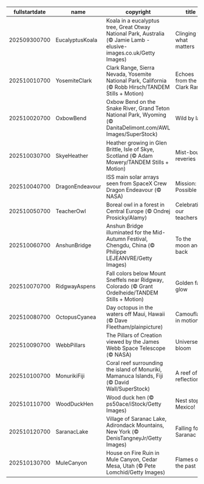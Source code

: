 |fullstartdate|name|copyright|title|image|
|--|--|--|--|--|
202509300700|EucalyptusKoala|Koala in a eucalyptus tree, Great Otway National Park, Australia (© Jamie Lamb - elusive-images.co.uk/Getty Images)|Clinging to what matters|![](/en-US/2025/10/202509300700EucalyptusKoala.jpg)|
202510010700|YosemiteClark|Clark Range, Sierra Nevada, Yosemite National Park, California (© Robb Hirsch/TANDEM Stills + Motion)|Echoes from the Clark Range|![](/en-US/2025/10/202510010700YosemiteClark.jpg)|
202510020700|OxbowBend|Oxbow Bend on the Snake River, Grand Teton National Park, Wyoming (© DanitaDelimont.com/AWL Images/SuperStock)|Wild by law|![](/en-US/2025/10/202510020700OxbowBend.jpg)|
202510030700|SkyeHeather|Heather growing in Glen Brittle, Isle of Skye, Scotland (© Adam Mowery/TANDEM Stills + Motion)|Mist-bound reveries|![](/en-US/2025/10/202510030700SkyeHeather.jpg)|
202510040700|DragonEndeavour|ISS main solar arrays seen from SpaceX Crew Dragon Endeavour (© NASA)|Mission: Possible|![](/en-US/2025/10/202510040700DragonEndeavour.jpg)|
202510050700|TeacherOwl|Boreal owl in a forest in Central Europe (© Ondrej Prosicky/Alamy)|Celebrating our teachers|![](/en-US/2025/10/202510050700TeacherOwl.jpg)|
202510060700|AnshunBridge|Anshun Bridge illuminated for the Mid-Autumn Festival, Chengdu, China (© Philippe LEJEANVRE/Getty Images)|To the moon and back|![](/en-US/2025/10/202510060700AnshunBridge.jpg)|
202510070700|RidgwayAspens|Fall colors below Mount Sneffels near Ridgway, Colorado (© Grant Ordelheide/TANDEM Stills + Motion)|Golden fall glow|![](/en-US/2025/10/202510070700RidgwayAspens.jpg)|
202510080700|OctopusCyanea|Day octopus in the waters off Maui, Hawaii (© Dave Fleetham/plainpicture)|Camouflage in motion|![](/en-US/2025/10/202510080700OctopusCyanea.jpg)|
202510090700|WebbPillars|The Pillars of Creation viewed by the James Webb Space Telescope (© NASA)|Universe in bloom|![](/en-US/2025/10/202510090700WebbPillars.jpg)|
202510100700|MonurikiFiji|Coral reef surrounding the island of Monuriki, Mamanuca Islands, Fiji (© David Wall/SuperStock)|A reef of reflection|![](/en-US/2025/10/202510100700MonurikiFiji.jpg)|
202510110700|WoodDuckHen|Wood duck hen (© ps50ace/iStock/Getty Images)|Nest stop, Mexico!|![](/en-US/2025/10/202510110700WoodDuckHen.jpg)|
202510120700|SaranacLake|Village of Saranac Lake, Adirondack Mountains, New York (© DenisTangneyJr/Getty Images)|Falling for Saranac|![](/en-US/2025/10/202510120700SaranacLake.jpg)|
202510130700|MuleCanyon|House on Fire Ruin in Mule Canyon, Cedar Mesa, Utah (© Pete Lomchid/Getty Images)|Flames of the past|![](/en-US/2025/10/202510130700MuleCanyon.jpg)|
